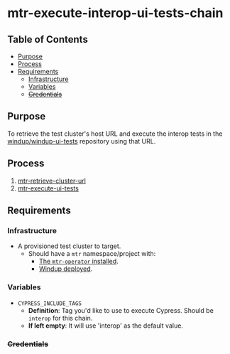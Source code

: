 # mtr-execute-interop-ui-tests-chain<!-- omit from toc -->

## Table of Contents<!-- omit from toc -->

- [Purpose](#purpose)
- [Process](#process)
- [Requirements](#requirements)
  - [Infrastructure](#infrastructure)
  - [Variables](#variables)
  - [~~Credentials~~](#credentials)

## Purpose

To retrieve the test cluster's host URL and execute the interop tests in the [windup/windup-ui-tests](https://github.com/windup/windup-ui-tests) repository using that URL.

## Process

1. [mtr-retrieve-cluster-url](../retrieve-cluster-url/README.md)
2. [mtr-execute-ui-tests](../execute-ui-tests/README.md)

## Requirements

### Infrastructure

- A provisioned test cluster to target.
  - Should have a `mtr` namespace/project with:
    - [The `mtr-operator` installed](../install/README.md).
    - [Windup deployed](../deploy-windup/README.md).

### Variables

- `CYPRESS_INCLUDE_TAGS`
  - **Definition**: Tag you'd like to use to execute Cypress. Should be `interop` for this chain.
  - **If left empty**: It will use 'interop' as the default value.

### ~~Credentials~~